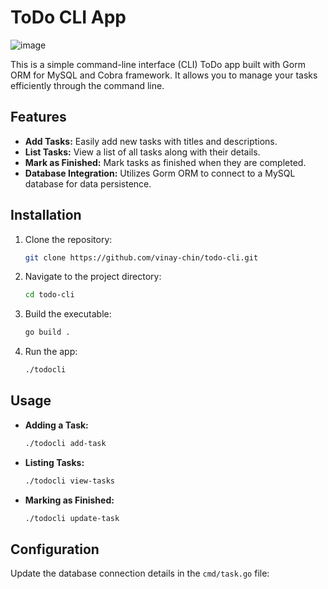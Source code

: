 # ToDo CLI App

![image](https://github.com/vinay-chin/todocli/assets/109643166/5e6bc1dd-9398-47a9-914e-12ab5a33ac16)

This is a simple command-line interface (CLI) ToDo app built with Gorm ORM for MySQL and Cobra framework. It allows you to manage your tasks efficiently through the command line.

## Features

- **Add Tasks:** Easily add new tasks with titles and descriptions.
- **List Tasks:** View a list of all tasks along with their details.
- **Mark as Finished:** Mark tasks as finished when they are completed.
- **Database Integration:** Utilizes Gorm ORM to connect to a MySQL database for data persistence.

## Installation

1. Clone the repository:

    ```bash
    git clone https://github.com/vinay-chin/todo-cli.git
    ```

2. Navigate to the project directory:

    ```bash
    cd todo-cli
    ```

3. Build the executable:

    ```bash
    go build .
    ```

4. Run the app:

    ```bash
    ./todocli
    ```

## Usage

- **Adding a Task:**

    ```bash
    ./todocli add-task
    ```

- **Listing Tasks:**

    ```bash
    ./todocli view-tasks
    ```

- **Marking as Finished:**

    ```bash
    ./todocli update-task
    ```

## Configuration

Update the database connection details in the `cmd/task.go` file:
